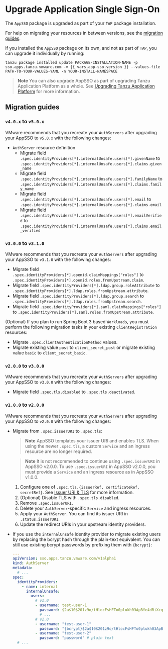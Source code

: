 # Upgrade Application Single Sign-On

The `AppSSO` package is upgraded as part of your `TAP` package installation.

For help on migrating your resources in between versions, see the [migration
guides](#migration-guides).

If you installed the `AppSSO` package on its own, and not as part of `TAP`, you
can upgrade it individually by running:

```console
tanzu package installed update PACKAGE-INSTALLATION-NAME -p sso.apps.tanzu.vmware.com -v {{ vars.app-sso.version }} --values-file PATH-TO-YOUR-VALUES-YAML -n YOUR-INSTALL-NAMESPACE
```

>**Note** You can also upgrade AppSSO as part of upgrading Tanzu Application
>Platform as a whole. See [Upgrading Tanzu Application
>Platform](../../upgrading.hbs.md) for more information.

## <a id="migration-guides"></a>Migration guides

### <a id="v4-to-v5"> `v4.0.x` to `v5.0.x`

VMware recommends that you recreate your `AuthServers` after upgrading your
AppSSO to `v5.0.x` with the following changes:

- `AuthServer` resource definition
  - Migrate field `.spec.identityProviders[*].internalUnsafe.users[*].givenName` to `.spec.identityProviders[*].internalUnsafe.users[*].claims.given_name`
  - Migrate field `.spec.identityProviders[*].internalUnsafe.users[*].familyName` to `.spec.identityProviders[*].internalUnsafe.users[*].claims.family_name`
  - Migrate field `.spec.identityProviders[*].internalUnsafe.users[*].email` to `.spec.identityProviders[*].internalUnsafe.users[*].claims.email`
  - Migrate field `.spec.identityProviders[*].internalUnsafe.users[*].emailVerified` to `.spec.identityProviders[*].internalUnsafe.users[*].claims.email_verified`

### <a id="v3-to-v3_1"> `v3.0.0` to `v3.1.0`

VMware recommends that you recreate your `AuthServers` after upgrading your
AppSSO to `v3.1.0` with the following changes:

- Migrate field `.spec.identityProviders[*].openid.claimMappings["roles"]` to
  `.spec.identityProviders[*].openid.roles.fromUpstream.claim`.
- Migrate field `.spec.identityProviders[*].ldap.group.roleAttribute` to
  `.spec.identityProviders[*].ldap.roles.fromUpstream.attribute`.
- Migrate field `.spec.identityProviders[*].ldap.group.search` to
  `.spec.identityProviders[*].ldap.roles.fromUpstream.search`.
- Migrate field `.spec.identityProviders[*].saml.claimMappings["roles"]` to
  `.spec.identityProviders[*].saml.roles.fromUpstream.attribute`.

(Optional) If you plan to run Spring Boot 3 based `Workload`s, you must perform
the following migration tasks in your existing `ClientRegistration` resources:

- Migrate `.spec.clientAuthenticationMethod` values. 
- Migrate existing value `post` to `client_secret_post` or migrate existing
  value `basic` to `client_secret_basic`. 

### <a id="v2-to-v3">`v2.0.0` to `v3.0.0`

VMware recommends that you recreate your `AuthServers` after upgrading your
AppSSO to `v3.0.0` with the following changes:

- Migrate field `.spec.tls.disabled` to `.spec.tls.deactivated`.

### <a id="v1-to-v2">`v1.0.0` to `v2.0.0`

VMware recommends that you recreate your `AuthServers` after upgrading your
AppSSO to `v2.0.0` with the following changes:

- Migrate from `.spec.issuerURI` to `.spec.tls`:

    >**Note** AppSSO templates your issuer URI and enables TLS. When using the
    >newer `.spec.tls`, a custom `Service` and an ingress resource are no
    >longer required.

    >**Note** It is not recommended to continue using `.spec.issuerURI` in
    >AppSSO v2.0.0. To use `.spec.issuerURI` in AppSSO v2.0.0, you must provide
    >a `Service` and an ingress resource as in AppSSO v1.0.0.

    1. Configure one of `.spec.tls.{issuerRef, certificateRef, secretRef}`. See
       [Issuer URI & TLS](../tutorials/service-operators/issuer-uri-and-tls.md) for more
       information.
    1. (Optional) Disable TLS with `.spec.tls.disabled`.
    1. Remove `.spec.issuerURI`.
    1. Delete your `AuthServer`-specific `Service` and ingress resources.
    1. Apply your `AuthServer`. You can find its issuer URI in
       `.status.issuerURI`.
    1. Update the redirect URIs in your upstream identity providers.

- If you use the `internalUnsafe` identity provider to migrate existing users
  by replacing the bcrypt hash through the plain-text equivalent. You can still
  use existing bcrypt passwords by prefixing them with `{bcrypt}`:

   ```yaml
   ---
   apiVersion: sso.apps.tanzu.vmware.com/v1alpha1
   kind: AuthServer
   metadata:
     # ...
   spec:
     identityProviders:
       - name: internal
         internalUnsafe:
           users:
             # v1.0
             - username: test-user-1
               password: $2a$10$201z9o/tHlocFsHFTo0plukh03ApBYe4dRiXcqeyRQH6CNNtS8jWK # bcrypt-encoded "password"
               # ...
             # v2.0
             - username: "test-user-1"
               password: "{bcrypt}$2a$10$201z9o/tHlocFsHFTo0plukh03ApBYe4dRiXcqeyRQH6CNNtS8jWK" # same bcrypt hash, with {bcrypt} prefix
             - username: "test-user-2"
               password: "password" # plain text
     # ...
   ```
